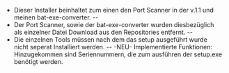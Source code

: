 - Dieser Installer beinhaltet zum einen den Port Scanner in der v.1.1 und meinen bat-exe-converter.
--
- Der Port Scanner, sowie der bat-exe-converter wurden diesbezüglich als einzelner Datei Download aus den Repositories entfernt.
--
- Die einzelnen Tools müssen nach dem das setup ausgeführt wurde nicht seperat Installiert werden. 
--
-NEU-
Implementierte Funktionen:
Hinzugekommen sind Seriennummern, die zum ausführen der setup.exe benötigt werden. 
